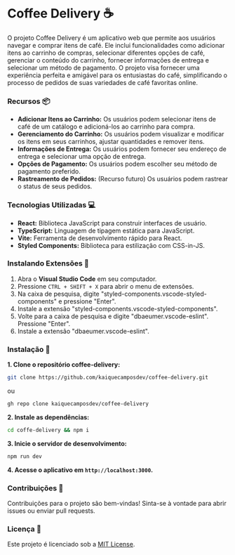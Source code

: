 # Coffee Delivery ☕
O projeto Coffee Delivery é um aplicativo web que permite aos usuários navegar e comprar itens de café. Ele inclui funcionalidades como adicionar itens ao carrinho de compras, selecionar diferentes opções de café, gerenciar o conteúdo do carrinho, fornecer informações de entrega e selecionar um método de pagamento. O projeto visa fornecer uma experiência perfeita e amigável para os entusiastas do café, simplificando o processo de pedidos de suas variedades de café favoritas online.
### Recursos 📦
- **Adicionar Itens ao Carrinho:** Os usuários podem selecionar itens de café de um catálogo e adicioná-los ao carrinho para compra.
- **Gerenciamento do Carrinho:** Os usuários podem visualizar e modificar os itens em seus carrinhos, ajustar quantidades e remover itens.
- **Informações de Entrega:** Os usuários podem fornecer seu endereço de entrega e selecionar uma opção de entrega.
- **Opções de Pagamento:** Os usuários podem escolher seu método de pagamento preferido.
- **Rastreamento de Pedidos:** (Recurso futuro) Os usuários podem rastrear o status de seus pedidos.
### Tecnologias Utilizadas 💻
- **React:** Biblioteca JavaScript para construir interfaces de usuário.
- **TypeScript:** Linguagem de tipagem estática para JavaScript.
- **Vite:** Ferramenta de desenvolvimento rápido para React.
- **Styled Components:** Biblioteca para estilização com CSS-in-JS.
### Instalando Extensões 🚀
1. Abra o **Visual Studio Code** em seu computador.
2. Pressione `CTRL + SHIFT + X` para abrir o menu de extensões.
3. Na caixa de pesquisa, digite "styled-components.vscode-styled-components" e pressione "Enter".
4. Instale a extensão "styled-components.vscode-styled-components".
5. Volte para a caixa de pesquisa e digite "dbaeumer.vscode-eslint". Pressione "Enter".
6. Instale a extensão "dbaeumer.vscode-eslint".
### Instalação 🔧
**1. Clone o repositório coffee-delivery:**
```bash
git clone https://github.com/kaiquecamposdev/coffee-delivery.git
```
ou
```bash
gh repo clone kaiquecamposdev/coffee-delivery
```
**2. Instale as dependências:**
```bash
cd coffe-delivery && npm i
```
**3. Inicie o servidor de desenvolvimento:**
```bash
npm run dev
```
**4. Acesse o aplicativo em `http://localhost:3000`.**
### Contribuições 🤝
Contribuições para o projeto são bem-vindas! Sinta-se à vontade para abrir issues ou enviar pull requests.
### Licença 📝
Este projeto é licenciado sob a [MIT License](./LICENSE).

